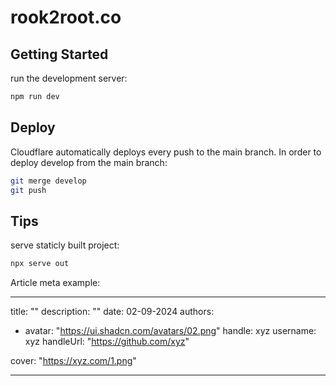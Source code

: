 # rook2root.co

## Getting Started

run the development server:

```bash
npm run dev
```

## Deploy

Cloudflare automatically deploys every push to the main branch.
In order to deploy develop from the main branch:

```bash
git merge develop
git push
```

## Tips

serve staticly built project:

```bash
npx serve out
```

Article meta example:

---
title: ""
description: ""
date: 02-09-2024
authors:

- avatar: "<https://ui.shadcn.com/avatars/02.png>"
    handle: xyz
    username: xyz
    handleUrl: "<https://github.com/xyz>"

cover: "<https://xyz.com/1.png>"

---
